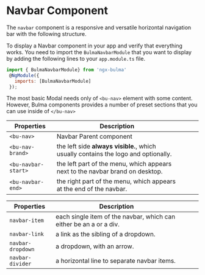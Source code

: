 # Navbar Component

The `navbar` component is a responsive and versatile horizontal navigation bar with the following structure.

To display a Navbar component in your app and verify that everything works.
You need to import the `BulmaNavbarModule` that you want to display by adding the following lines to your `app.module.ts` file.

```javascript
import { BulmaNavbarModule} from 'ngx-bulma'
 @NgModule({
   imports: [BulmaNavbarModule]
 });
```

The most basic Modal needs only of `<bu-nav>` element with some content. However, Bulma components provides a number of preset sections that you can use inside of `</bu-nav>`

| Properties          | Description                                                                        |     |     |     |
| ------------------- | ---------------------------------------------------------------------------------- | --- | --- | --- |
| `<bu-nav>`          | Navbar Parent component                                                            |     |     |     |
| `<bu-nav-brand>`    | the left side **always visible.**, which usually contains the logo and optionally. |
| `<bu-navbar-start>` | the left part of the menu, which appears next to the navbar brand on desktop.      |
| `<bu-navbar-end>`   | the right part of the menu, which appears at the end of the navbar.                |

| Properties        | Description                                                        |     |     |     |
| ----------------- | ------------------------------------------------------------------ | --- | --- | --- |
| `navbar-item`     | each single item of the navbar, which can either be an a or a div. |
| `navbar-link`     | a link as the sibling of a dropdown.                               |
| `navbar-dropdown` | a dropdown, with an arrow.                                         |
| `navbar-divider`  | a horizontal line to separate navbar items.                        |
